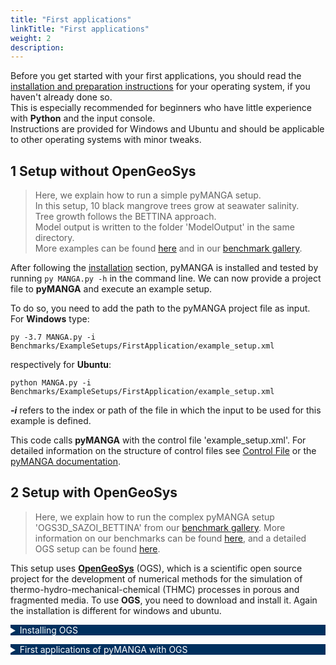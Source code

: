 ```yaml
---
title: "First applications"
linkTitle: "First applications"
weight: 2
description:
---
```


<style type="text/css">
    details summary {color: white; background: #00305E; margin-bottom: 1em;}
    @media(min-width: 992px){
      details{width: 80%}
    }
</style>

Before you get started with your first applications, you should read the <a href="/docs/getting_started/installation">installation and preparation instructions</a> for your operating system, if you haven't already done so.  
This is especially recommended for beginners who have little experience with **Python** and the input console.  
Instructions are provided for Windows and Ubuntu and should be applicable to other operating systems with minor tweaks.

## 1 Setup without OpenGeoSys

> Here, we explain how to run a simple pyMANGA setup.  
> In this setup, 10 black mangrove trees grow at seawater salinity.  
> Tree growth follows the BETTINA approach.  
> Model output is written to the folder 'ModelOutput' in the same directory.  
> More examples can be found [here](/docs/benchmarks/) and in our [benchmark gallery](https://github.com/pymanga/pyMANGA/tree/master/Benchmarks/ModuleBenchmarks/).

After following the [installation](/docs/getting_started/installation) section, pyMANGA is installed and tested by running `py MANGA.py -h` in the command line. We can now provide a project file to **pyMANGA** and execute an example setup.

To do so, you need to add the path to the pyMANGA project file as input.  
For **Windows** type:

	py -3.7 MANGA.py -i Benchmarks/ExampleSetups/FirstApplication/example_setup.xml

respectively for **Ubuntu**:

    python MANGA.py -i Benchmarks/ExampleSetups/FirstApplication/example_setup.xml

***-i*** refers to the index or path of the file in which the input to be used for this example is defined.

This code calls **pyMANGA** with the control file 'example_setup.xml'.
For detailed information on the structure of control files see [Control File](/docs/control_file/) or the <a href="https://pymanga.github.io/pyMANGA/pyMANGA.html" target="_blank">pyMANGA documentation</a>.



## 2 Setup with OpenGeoSys

> Here, we explain how to run the complex pyMANGA setup 'OGS3D_SAZOI_BETTINA' from our <a href="https://github.com/pymanga/pyMANGA/tree/master/Benchmarks/" target="_blank">benchmark gallery</a>.
> More information on our benchmarks can be found <a href="https://pymanga.forst.tu-dresden.de/docs/benchmarks/" target="_blank">here</a>,
> and a detailed OGS setup can be found <a href="https://pymanga.forst.tu-dresden.de/docs/example_ogs_bettina/" target="_blank">here</a>.


This setup uses <a href="https://www.opengeosys.org/">**OpenGeoSys**</a> (OGS), which is a scientific open source project for the development of numerical methods for the simulation of thermo-hydro-mechanical-chemical (THMC) processes in porous and fragmented media.
To use **OGS**, you need to download and install it.
Again the installation is different for windows and ubuntu.


<details>
<summary >Installing OGS</summary>

To use **OGS**, you have to download and install it first.
pyMANGA has been tested with OGS version **6.4.0**.
On this <a href="https://www.opengeosys.org/releases/6.4.0/" target="_blank">homepage</a> you will find several variants of OGS version 6.4.0.
Select the variant with 'Python bindings' and 'Utilities'.

**Please make sure that you download exactly this version of OGS.**

Unzip the archive and move all folders it contains to:

	./ResourceLib/BelowGround/Individual/OGS/

The files must be located directly in this folder.

To check if OGS is executable on your computer, open a terminal in the **pyMANGA** root directory and enter the following:

	./ResourceLib/BelowGround/Individual/OGS/bin/ogs.exe

If OGS runs correctly, you will get the following output:

	PARSE ERROR:
	             Required argument missing: project-file

	Brief USAGE: 
	   ./ogs  [--enable-fpe] [--unbuffered-std-out]
	          [--config-warnings-nonfatal] [-l <LOG_LEVEL>] [-o <PATH>] [-r
	          <PATH>] [--] [--version] [-h] <PROJECT_FILE>

If this does not work, first check if you have installed the Python module "vtk" in version 9.2.2.

Please read the section about <a href="https://pymanga.forst.tu-dresden.de/docs/getting_started/installation/" target="_blank">installing pyMANGA</a> on Ubuntu. 
If you encounter insurmountable problems at this point, please <a href="https://github.com/pymanga/pyMANGA/issues/new" target="_blank">contact us</a>.


</details>

<details>
<summary>First applications of pyMANGA with OGS</summary>

By opening a terminal in the pyMANGA main level and entering the following command, you can start the next application example:

	python3 MANGA.py -i Benchmarks/ExampleSetups/OGSExampleSetup/OGS3D_SAZOI_BETTINA.xml
or

	py MANGA.py -i Benchmarks/ExampleSetups/OGSExampleSetup/OGS3D_SAZOI_BETTINA.xml


Note: The computation time when using OGS can take several hours.
You can reduce this time by opening 

***.\Benchmarks\ExampleSetups\OGSExampleSetup\OGS3D_SAZOI_BETTINA.xml*** 

and changing the line 22 to

	<delta_t_ogs> 604800 </delta_t_ogs>

This is the time step length (in seconds) that indicates how long the groundwater flow model calculates before extrapolating the rest of the BETTINA time step.
From the results, the pore water distribution is extrapolated under steady state assumptions.
Therefore, this parameter must be used very carefully, but it is a means to significantly reduce the computation time.

</details>

